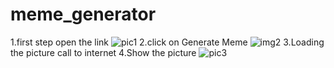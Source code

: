 # meme_generator
1.first step open the link
![pic1](https://github.com/Toufiqul314/meme_generator/assets/49118001/2a6fb525-40b0-438e-be22-5abadf6fb6eb)
2.click on Generate Meme
![img2](https://github.com/Toufiqul314/meme_generator/assets/49118001/f6421a3f-c8f5-4dd3-998e-6c7ebcd93481)
3.Loading the picture call to internet
4.Show the picture
![pic3](https://github.com/Toufiqul314/meme_generator/assets/49118001/2ae7a4e3-5ae1-4a21-a207-dfcb11817219)
